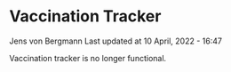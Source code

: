 Vaccination Tracker
================
Jens von Bergmann
Last updated at 10 April, 2022 - 16:47

Vaccination tracker is no longer functional.
